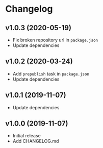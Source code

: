 # Changelog

## v1.0.3 (2020-05-19)

- Fix broken repository url in `package.json`
- Update dependencies

## v1.0.2 (2020-03-24)

- Add `prepublish` task in `package.json`
- Update dependencies

## v1.0.1 (2019-11-07)

- Update dependencies

## v1.0.0 (2019-11-07)

- Initial release
- Add CHANGELOG.md
